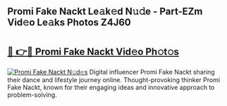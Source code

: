 ## Promi Fake Nackt Le𝚊k𝚎d N𝚞𝚍e - Part-EZm Vid𝚎o Le𝚊ks Photos Z4J60

# <h2><a href="http://fb6p3j.evod.top/?m=Promi+Fake+Nackt">🔗 👉🔴 Promi Fake Nackt Vid𝚎o Ph𝚘t𝚘s</a></h2>

[![Promi Fake Nackt N𝚞d𝚎s](https://i.imgur.com/8V9OHl7.gif)](http://fb6p3j.evod.top/?m=Promi+Fake+Nackt)
Digital influencer Promi Fake Nackt sharing their dance and lifestyle journey online. Thought-provoking thinker Promi Fake Nackt, known for their engaging ideas and innovative approach to problem-solving. 
